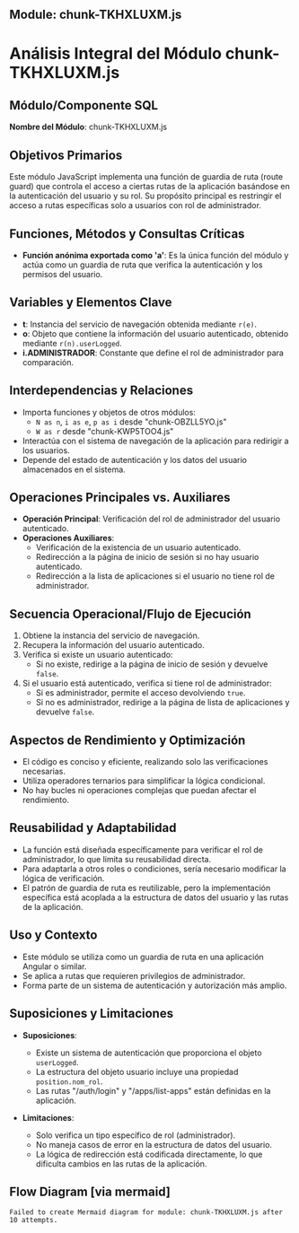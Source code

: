 ## Module: chunk-TKHXLUXM.js

# Análisis Integral del Módulo chunk-TKHXLUXM.js

## Módulo/Componente SQL
**Nombre del Módulo**: chunk-TKHXLUXM.js

## Objetivos Primarios
Este módulo JavaScript implementa una función de guardia de ruta (route guard) que controla el acceso a ciertas rutas de la aplicación basándose en la autenticación del usuario y su rol. Su propósito principal es restringir el acceso a rutas específicas solo a usuarios con rol de administrador.

## Funciones, Métodos y Consultas Críticas
- **Función anónima exportada como 'a'**: Es la única función del módulo y actúa como un guardia de ruta que verifica la autenticación y los permisos del usuario.

## Variables y Elementos Clave
- **t**: Instancia del servicio de navegación obtenida mediante `r(e)`.
- **o**: Objeto que contiene la información del usuario autenticado, obtenido mediante `r(n).userLogged`.
- **i.ADMINISTRADOR**: Constante que define el rol de administrador para comparación.

## Interdependencias y Relaciones
- Importa funciones y objetos de otros módulos:
  - `N as n`, `i as e`, `p as i` desde "chunk-OBZLL5YO.js"
  - `W as r` desde "chunk-KWP5TOO4.js"
- Interactúa con el sistema de navegación de la aplicación para redirigir a los usuarios.
- Depende del estado de autenticación y los datos del usuario almacenados en el sistema.

## Operaciones Principales vs. Auxiliares
- **Operación Principal**: Verificación del rol de administrador del usuario autenticado.
- **Operaciones Auxiliares**: 
  - Verificación de la existencia de un usuario autenticado.
  - Redirección a la página de inicio de sesión si no hay usuario autenticado.
  - Redirección a la lista de aplicaciones si el usuario no tiene rol de administrador.

## Secuencia Operacional/Flujo de Ejecución
1. Obtiene la instancia del servicio de navegación.
2. Recupera la información del usuario autenticado.
3. Verifica si existe un usuario autenticado:
   - Si no existe, redirige a la página de inicio de sesión y devuelve `false`.
4. Si el usuario está autenticado, verifica si tiene rol de administrador:
   - Si es administrador, permite el acceso devolviendo `true`.
   - Si no es administrador, redirige a la página de lista de aplicaciones y devuelve `false`.

## Aspectos de Rendimiento y Optimización
- El código es conciso y eficiente, realizando solo las verificaciones necesarias.
- Utiliza operadores ternarios para simplificar la lógica condicional.
- No hay bucles ni operaciones complejas que puedan afectar el rendimiento.

## Reusabilidad y Adaptabilidad
- La función está diseñada específicamente para verificar el rol de administrador, lo que limita su reusabilidad directa.
- Para adaptarla a otros roles o condiciones, sería necesario modificar la lógica de verificación.
- El patrón de guardia de ruta es reutilizable, pero la implementación específica está acoplada a la estructura de datos del usuario y las rutas de la aplicación.

## Uso y Contexto
- Este módulo se utiliza como un guardia de ruta en una aplicación Angular o similar.
- Se aplica a rutas que requieren privilegios de administrador.
- Forma parte de un sistema de autenticación y autorización más amplio.

## Suposiciones y Limitaciones
- **Suposiciones**:
  - Existe un sistema de autenticación que proporciona el objeto `userLogged`.
  - La estructura del objeto usuario incluye una propiedad `position.nom_rol`.
  - Las rutas "/auth/login" y "/apps/list-apps" están definidas en la aplicación.
  
- **Limitaciones**:
  - Solo verifica un tipo específico de rol (administrador).
  - No maneja casos de error en la estructura de datos del usuario.
  - La lógica de redirección está codificada directamente, lo que dificulta cambios en las rutas de la aplicación.
## Flow Diagram [via mermaid]
```mermaid
Failed to create Mermaid diagram for module: chunk-TKHXLUXM.js after 10 attempts.
```
